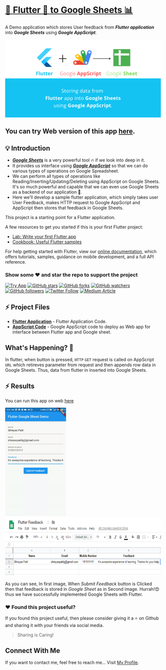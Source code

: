 # [📱 Flutter 💙 to Google Sheets 📊](https://patilshreyas.github.io/Flutter2GoogleSheets-Demo/demo/)
A Demo application which stores User feedback from ***Flutter application*** into ***Google Sheets*** using ***Google AppScript***.

<p align="center">
<img src="images/banner.png"/>
</p>

## You can try Web version of this app [here](https://patilshreyas.github.io/Flutter2GoogleSheets-Demo/demo/).

## 💡 Introduction
- [***Google Sheets***](https://docs.google.com/spreadsheets/) is a very powerful tool 🔥 if we look into deep in it. 
- It provides us interface using [***Google AppScript***](https://script.google.com/) so that we can do various types of operations on Google Spreadsheet. 
- We can perform all types of operations like Reading/Inserting/Updating/Deleting using AppScript on Google Sheets. It's so much powerful and capable that we can even use Google Sheets as a backend of our application 📲.
- Here we'll develop a sample flutter application, which simply takes user User Feedback, makes HTTP request to Google AppScript and AppScript then stores that feedback in Google Sheets.

This project is a starting point for a Flutter application.

A few resources to get you started if this is your first Flutter project:

- [Lab: Write your first Flutter app](https://flutter.dev/docs/get-started/codelab)
- [Cookbook: Useful Flutter samples](https://flutter.dev/docs/cookbook)

For help getting started with Flutter, view our
[online documentation](https://flutter.dev/docs), which offers tutorials,
samples, guidance on mobile development, and a full API reference.

### Show some :heart: and star the repo to support the project
[![Try App](https://img.shields.io/badge/Web-RunApp-informational.svg)](https://patilshreyas.github.io/Flutter2GoogleSheets-Demo/demo/)
[![GitHub stars](https://img.shields.io/github/stars/PatilShreyas/Flutter2GoogleSheets-Demo.svg?style=social&label=Star)](https://github.com/PatilShreyas/Flutter2GoogleSheets-Demo) [![GitHub forks](https://img.shields.io/github/forks/PatilShreyas/Flutter2GoogleSheets-Demo.svg?style=social&label=Fork)](https://github.com/PatilShreyas/Flutter2GoogleSheets-Demo/fork) [![GitHub watchers](https://img.shields.io/github/watchers/PatilShreyas/Flutter2GoogleSheets-Demo.svg?style=social&label=Watch)](https://github.com/PatilShreyas/Flutter2GoogleSheets-Demo) [![GitHub followers](https://img.shields.io/github/followers/PatilShreyas.svg?style=social&label=Follow)](https://github.com/PatilShreyas)
[![Twitter Follow](https://img.shields.io/twitter/follow/imShreyasPatil.svg?style=social)](https://twitter.com/imShreyasPatil)
[![Medium Article](https://img.shields.io/badge/@Medium-PatilShreyas-informational.svg)](https://medium.com/@patilshreyas)


## ⚡️ Project Files
- [**Flutter Application**](lib/) - Flutter Application Code.
- [**AppScript Code**](code.gs) - Google AppScript code to deploy as Web app for interface between Flutter app and Google sheet.

## What's Happening? 🤔
In flutter, when button is pressed, `HTTP` `GET` request is called on AppScript `URL` which retireves parameter from request and then appends row data in Google Sheets. Thus, data from flutter in inserted into Google Sheets.

## ⚡️ Results
You can run this app on web [here](https://patilshreyas.github.io/Flutter2GoogleSheets-Demo/demo/)
<p float="center">
  <img src="images/output.gif" height="350"/>
  <img src="images/sheet.PNG" height="190"/>
</p>

As you can see, In first image, When *Submit Feedback* button is Clicked then that feedback is stored in *Google Sheet* as in Second image.
Hurrah!😍 thus we have successfully implemented Google Sheets with Flutter.

### :heart: Found this project useful?
If you found this project useful, then please consider giving it a :star: on Github and sharing it with your friends via social media.
> Sharing is Caring!

## Connect With Me
If you want to contact me, feel free to reach me…
Visit [My Profile](https://patilshreyas.github.io).
